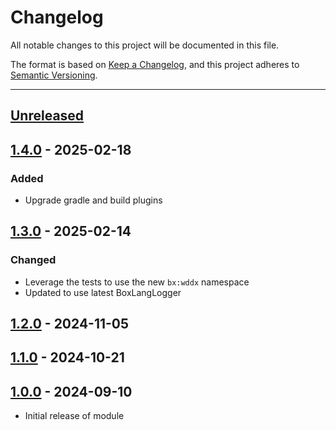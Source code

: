 # Changelog

All notable changes to this project will be documented in this file.

The format is based on [Keep a Changelog](https://keepachangelog.com/en/1.0.0/),
and this project adheres to [Semantic Versioning](https://semver.org/spec/v2.0.0.html).

* * *

## [Unreleased]

## [1.4.0] - 2025-02-18

### Added

- Upgrade gradle and build plugins

## [1.3.0] - 2025-02-14

### Changed

- Leverage the tests to use the new `bx:wddx` namespace
- Updated to use latest BoxLangLogger

## [1.2.0] - 2024-11-05

## [1.1.0] - 2024-10-21

## [1.0.0] - 2024-09-10

- Initial release of module

[Unreleased]: https://github.com/ortus-boxlang/bx-wddx/compare/v1.4.0...HEAD

[1.4.0]: https://github.com/ortus-boxlang/bx-wddx/compare/v1.3.0...v1.4.0

[1.3.0]: https://github.com/ortus-boxlang/bx-wddx/compare/v1.2.0...v1.3.0

[1.2.0]: https://github.com/ortus-boxlang/bx-wddx/compare/v1.1.0...v1.2.0

[1.1.0]: https://github.com/ortus-boxlang/bx-wddx/compare/v1.0.0...v1.1.0

[1.0.0]: https://github.com/ortus-boxlang/bx-wddx/compare/9b786eb8c968516d5f10eafce22803fb7344e1a0...v1.0.0
